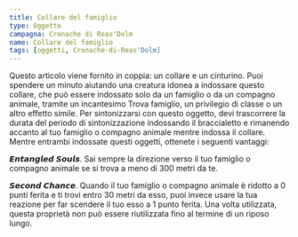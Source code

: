 ```yaml
---
title: Collare del famiglio
type: Oggetto
campagna: Cronache di Reas'Dolm
name: Collare del famiglio
tags: [oggetti, Cronache-di-Reas'Dolm]
---
```


Questo articolo viene fornito in coppia: un collare e un cinturino. Puoi spendere un minuto aiutando una creatura idonea a indossare questo collare, che può essere indossato solo da un famiglio o da un compagno animale, tramite un incantesimo Trova famiglio, un privilegio di classe o un altro effetto simile. Per sintonizzarsi con questo oggetto, devi trascorrere la durata del periodo di sintonizzazione indossando il braccialetto e rimanendo accanto al tuo famiglio o compagno animale mentre indossa il collare. Mentre entrambi indossate questi oggetti, ottenete i seguenti vantaggi: 

𝙀𝙣𝙩𝙖𝙣𝙜𝙡𝙚𝙙 𝙎𝙤𝙪𝙡𝙨. Sai sempre la direzione verso il tuo famiglio o compagno animale se si trova a meno di 300 metri da te. 

𝙎𝙚𝙘𝙤𝙣𝙙 𝘾𝙝𝙖𝙣𝙘𝙚. Quando il tuo famiglio o compagno animale è ridotto a 0 punti ferita e ti trovi entro 30 metri da esso, puoi invece usare la tua reazione per far scendere il tuo esso a 1 punto ferita. Una volta utilizzata, questa proprietà non può essere riutilizzata fino al termine di un riposo lungo.